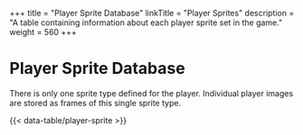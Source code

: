 +++
title = "Player Sprite Database"
linkTitle = "Player Sprites"
description = "A table containing information about each player sprite set in the game."
weight = 560
+++

# Player Sprite Database

There is only one sprite type defined for the player. Individual player images are stored as frames of this single sprite type.

{{< data-table/player-sprite >}}
